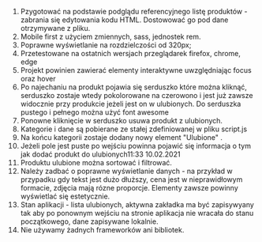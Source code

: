 1. Pzygotować na podstawie podglądu referencyjnego listę produktów - zabrania się edytowania kodu HTML. Dostowować go pod dane otrzymywane z pliku.
2. Mobile first z użyciem zmiennych, sass, jednostek rem.
3. Poprawne wyświetlanie na rozdzielczości od 320px;
4. Przetestowane na ostatnich wersjach przeglądarek firefox, chrome, edge
5. Projekt powinien zawierać elementy interaktywne uwzględniając focus oraz hover
6. Po najechaniu na produkt pojawia się serduszko które można kliknąć, serduszko zostaje wtedy pokolorowane na czerowono i jest już zawsze widocznie przy produkcie jeżeli jest on w ulubionych. Do serduszka pustego i pełnego można użyć font awesome
7. Ponowne kliknięcie w serduszko usuwa produkt z ulubionych.
8. Kategorie i dane są pobierane ze stałej zdefiniowanej w pliku script.js
9. Na końcu kategorii zostaje dodany nowy element "Ulubione" .
10. Jeżeli pole jest puste po wejściu powinna pojawić się informacja o tym jak dodać produkt do ulubionych11:33 10.02.2021
11. Produktu ulubione można sortować i filtrować.
12. Należy zadbać o poprawne wyświetlanie danych - na przykład w przypadku gdy tekst jest dużo dłuższy, cena jest w nieprawidłowym formacie, zdjęcia mają rózne proporcje. Elementy zawsze powinny wyświetlać się estetycznie.
13. Stan aplikacji - lista ulubionych, aktywna zakładka ma być zapisywyany tak aby po ponownym wejściu na stronie aplikacja nie wracała do stanu początkowego, dane zapisywane lokalnie.
14. Nie używamy żadnych frameworków ani bibliotek.

